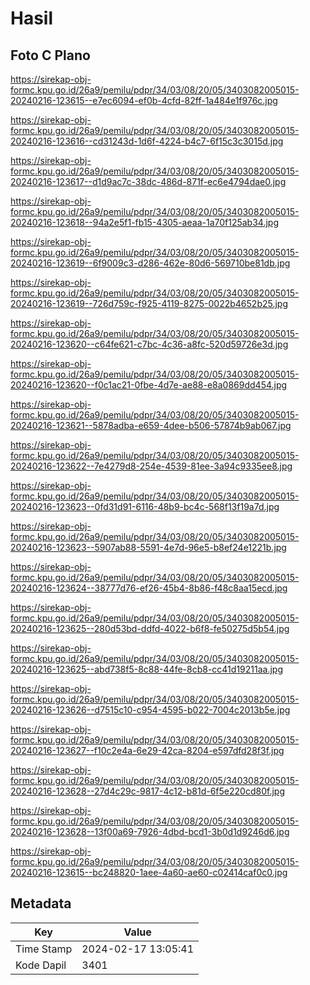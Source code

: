 # Hasil

## Foto C Plano

https://sirekap-obj-formc.kpu.go.id/26a9/pemilu/pdpr/34/03/08/20/05/3403082005015-20240216-123615--e7ec6094-ef0b-4cfd-82ff-1a484e1f976c.jpg

https://sirekap-obj-formc.kpu.go.id/26a9/pemilu/pdpr/34/03/08/20/05/3403082005015-20240216-123616--cd31243d-1d6f-4224-b4c7-6f15c3c3015d.jpg

https://sirekap-obj-formc.kpu.go.id/26a9/pemilu/pdpr/34/03/08/20/05/3403082005015-20240216-123617--d1d9ac7c-38dc-486d-871f-ec6e4794dae0.jpg

https://sirekap-obj-formc.kpu.go.id/26a9/pemilu/pdpr/34/03/08/20/05/3403082005015-20240216-123618--94a2e5f1-fb15-4305-aeaa-1a70f125ab34.jpg

https://sirekap-obj-formc.kpu.go.id/26a9/pemilu/pdpr/34/03/08/20/05/3403082005015-20240216-123619--6f9009c3-d286-462e-80d6-569710be81db.jpg

https://sirekap-obj-formc.kpu.go.id/26a9/pemilu/pdpr/34/03/08/20/05/3403082005015-20240216-123619--726d759c-f925-4119-8275-0022b4652b25.jpg

https://sirekap-obj-formc.kpu.go.id/26a9/pemilu/pdpr/34/03/08/20/05/3403082005015-20240216-123620--c64fe621-c7bc-4c36-a8fc-520d59726e3d.jpg

https://sirekap-obj-formc.kpu.go.id/26a9/pemilu/pdpr/34/03/08/20/05/3403082005015-20240216-123620--f0c1ac21-0fbe-4d7e-ae88-e8a0869dd454.jpg

https://sirekap-obj-formc.kpu.go.id/26a9/pemilu/pdpr/34/03/08/20/05/3403082005015-20240216-123621--5878adba-e659-4dee-b506-57874b9ab067.jpg

https://sirekap-obj-formc.kpu.go.id/26a9/pemilu/pdpr/34/03/08/20/05/3403082005015-20240216-123622--7e4279d8-254e-4539-81ee-3a94c9335ee8.jpg

https://sirekap-obj-formc.kpu.go.id/26a9/pemilu/pdpr/34/03/08/20/05/3403082005015-20240216-123623--0fd31d91-6116-48b9-bc4c-568f13f19a7d.jpg

https://sirekap-obj-formc.kpu.go.id/26a9/pemilu/pdpr/34/03/08/20/05/3403082005015-20240216-123623--5907ab88-5591-4e7d-96e5-b8ef24e1221b.jpg

https://sirekap-obj-formc.kpu.go.id/26a9/pemilu/pdpr/34/03/08/20/05/3403082005015-20240216-123624--38777d76-ef26-45b4-8b86-f48c8aa15ecd.jpg

https://sirekap-obj-formc.kpu.go.id/26a9/pemilu/pdpr/34/03/08/20/05/3403082005015-20240216-123625--280d53bd-ddfd-4022-b6f8-fe50275d5b54.jpg

https://sirekap-obj-formc.kpu.go.id/26a9/pemilu/pdpr/34/03/08/20/05/3403082005015-20240216-123625--abd738f5-8c88-44fe-8cb8-cc41d19211aa.jpg

https://sirekap-obj-formc.kpu.go.id/26a9/pemilu/pdpr/34/03/08/20/05/3403082005015-20240216-123626--d7515c10-c954-4595-b022-7004c2013b5e.jpg

https://sirekap-obj-formc.kpu.go.id/26a9/pemilu/pdpr/34/03/08/20/05/3403082005015-20240216-123627--f10c2e4a-6e29-42ca-8204-e597dfd28f3f.jpg

https://sirekap-obj-formc.kpu.go.id/26a9/pemilu/pdpr/34/03/08/20/05/3403082005015-20240216-123628--27d4c29c-9817-4c12-b81d-6f5e220cd80f.jpg

https://sirekap-obj-formc.kpu.go.id/26a9/pemilu/pdpr/34/03/08/20/05/3403082005015-20240216-123628--13f00a69-7926-4dbd-bcd1-3b0d1d9246d6.jpg

https://sirekap-obj-formc.kpu.go.id/26a9/pemilu/pdpr/34/03/08/20/05/3403082005015-20240216-123615--bc248820-1aee-4a60-ae60-c02414caf0c0.jpg


## Metadata

| Key        | Value               |
| ---------- | ------------------- |
| Time Stamp | 2024-02-17 13:05:41 |
| Kode Dapil | 3401                |



